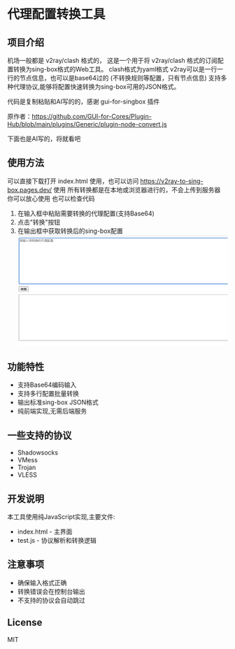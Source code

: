 # 代理配置转换工具

## 项目介绍
机场一般都是 v2ray/clash 格式的，
这是一个用于将 v2ray/clash 格式的订阅配置转换为sing-box格式的Web工具。
clash格式为yaml格式
v2ray可以是一行一行的节点信息，也可以是base64过的
(不转换规则等配置，只有节点信息)
支持多种代理协议,能够将配置快速转换为sing-box可用的JSON格式。

代码是复制粘贴和AI写的的，感谢 gui-for-singbox 插件

原作者：https://github.com/GUI-for-Cores/Plugin-Hub/blob/main/plugins/Generic/plugin-node-convert.js

下面也是AI写的，将就看吧

## 使用方法

可以直接下载打开 index.html 使用，也可以访问 https://v2ray-to-sing-box.pages.dev/ 使用
所有转换都是在本地或浏览器进行的，不会上传到服务器 你可以放心使用 也可以检查代码

1. 在输入框中粘贴需要转换的代理配置(支持Base64)
2. 点击"转换"按钮
3. 在输出框中获取转换后的sing-box配置
![效果图](1.png)

## 功能特性
- 支持Base64编码输入
- 支持多行配置批量转换
- 输出标准sing-box JSON格式
- 纯前端实现,无需后端服务

## 一些支持的协议
- Shadowsocks
- VMess
- Trojan
- VLESS

## 开发说明
本工具使用纯JavaScript实现,主要文件:
- index.html - 主界面
- test.js - 协议解析和转换逻辑

## 注意事项
- 确保输入格式正确
- 转换错误会在控制台输出
- 不支持的协议会自动跳过

## License
MIT
